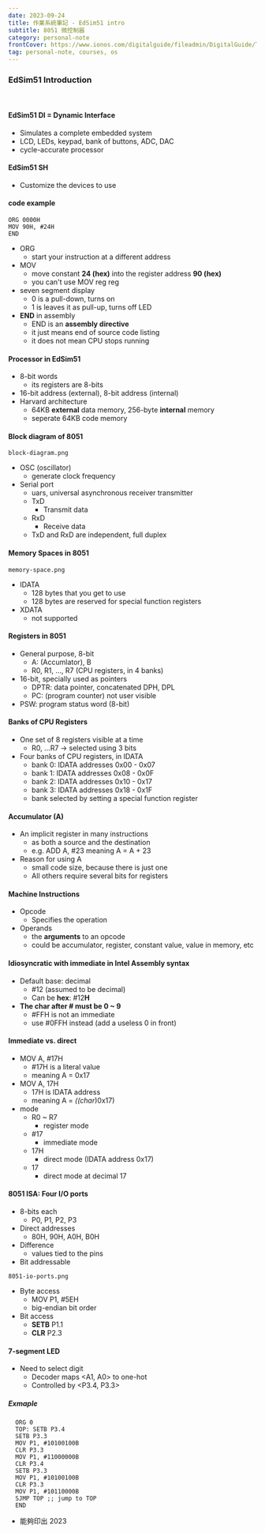 ```yaml
---
date: 2023-09-24
title: 作業系統筆記 - EdSim51 intro
subtitle: 8051 微控制器
category: personal-note
frontCover: https://www.ionos.com/digitalguide/fileadmin/DigitalGuide/Teaser/operating-system-t.jpg
tag: personal-note, courses, os
---
```

### EdSim51 Introduction

<br>

#### EdSim51 DI = Dynamic Interface
- Simulates a complete embedded system
- LCD, LEDs, keypad, bank of buttons, ADC, DAC
- cycle-accurate processor

#### EdSim51 SH
- Customize the devices to use


#### code example
```
ORG 0000H
MOV 90H, #24H
END
```
- ORG
  - start your instruction at a different address
- MOV
  - move constant **24 (hex)** into the register address **90 (hex)**
  - you can't use MOV reg reg
- seven segment display
  - 0 is a pull-down, turns on
  - 1 is leaves it as pull-up, turns off LED
- **END** in assembly
  - END is an **assembly directive**
  - it just means end of source code listing
  - it does not mean CPU stops running

#### Processor in EdSim51
- 8-bit words
  - its registers are 8-bits
- 16-bit address (external), 8-bit address (internal)
- Harvard architecture
  - 64KB **external** data memory, 256-byte **internal** memory
  - seperate 64KB code memory

#### Block diagram of 8051
```img
block-diagram.png
```
- OSC (oscillator)
  - generate clock frequency
- Serial port
  - uars, universal asynchronous receiver transmitter
  - TxD
    - Transmit data
  - RxD
    - Receive data
  - TxD and RxD are independent, full duplex

#### Memory Spaces in 8051
```img
memory-space.png
```
- IDATA
  - 128 bytes that you get to use
  - 128 bytes are reserved for special function registers
- XDATA
  - not supported

#### Registers in 8051
- General purpose, 8-bit
  - A: (Accumlator), B
  - R0, R1, ..., R7 (CPU registers, in 4 banks)
- 16-bit, specially used as pointers
  - DPTR: data pointer, concatenated DPH, DPL
  - PC: (program counter) not user visible
- PSW: program status word (8-bit)

#### Banks of CPU Registers
- One set of 8 registers visible at a time
  - R0, ...R7 -> selected using 3 bits
- Four banks of CPU registers, in IDATA
  - bank 0: IDATA addresses 0x00 - 0x07
  - bank 1: IDATA addresses 0x08 - 0x0F
  - bank 2: IDATA addresses 0x10 - 0x17
  - bank 3: IDATA addresses 0x18 - 0x1F
  - bank selected by setting a special function register

#### Accumulator (A)
- An implicit register in many instructions
  - as both a source and the destination
  - e.g. ADD A, #23 meaning A = A + 23
- Reason for using A
  - small code size, because there is just one
  - All others require several bits for registers

#### Machine Instructions
- Opcode
  - Specifies the operation 
- Operands
  - the **arguments** to an opcode
  - could be accumulator, register, constant value, value in memory, etc

#### Idiosyncratic with immediate in Intel Assembly syntax
- Default base: decimal
  - #12 (assumed to be decimal)
  - Can be **hex**: #12**H** 
- **The char after # must be 0 ~ 9**
  - #FFH is not an immediate
  - use #0FFH instead (add a useless 0 in front)

#### Immediate vs. direct
- MOV A, #17H
  - #17H is a literal value
  - meaning A = 0x17
- MOV A, 17H
  - 17H is IDATA address
  - meaning A = *((char*)0x17)
- mode
  - R0 ~ R7 
    - register mode
  - #17
    - immediate mode
  - 17H
    - direct mode (IDATA address 0x17)
  - 17
    - direct mode at decimal 17

#### 8051 ISA: Four I/O ports
- 8-bits each
  - P0, P1, P2, P3
- Direct addresses
  - 80H, 90H, A0H, B0H
- Difference
  - values tied to the pins
- Bit addressable

```img
8051-io-ports.png
```

- Byte access
  - MOV P1, #5EH
  - big-endian bit order
- Bit access
  - **SETB** P1.1
  - **CLR** P2.3

#### 7-segment LED
- Need to select digit 
  - Decoder maps <A1, A0> to one-hot
  - Controlled by <P3.4, P3.3>


##### Exmaple
```
  ORG 0
  TOP: SETB P3.4
  SETB P3.3
  MOV P1, #10100100B
  CLR P3.3
  MOV P1, #11000000B
  CLR P3.4
  SETB P3.3
  MOV P1, #10100100B
  CLR P3.3
  MOV P1, #10110000B
  SJMP TOP ;; jump to TOP
  END
```
- 能夠印出 2023